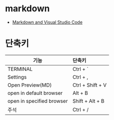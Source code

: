 # markdown
* [Markdown and Visual Studio Code](https://code.visualstudio.com/docs/languages/markdown) 


# 단축키

| 기능                             | 단축키              |
| -------------------------------- | :------------------ |
| TERMINAL                         | Ctrl + `            |
| Settings                         | Ctrl + ,            |  
| Open Preview(MD)                 | Ctrl + Shift + V    | 
| open in default browser          | Alt + B             | 
| open in specified browser        | Shift + Alt + B     | 
| 주석                             | Ctrl + /            |

